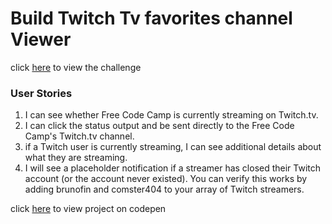 # Build Twitch Tv favorites channel Viewer
click [here](https://www.freecodecamp.com/challenges/use-the-twitchtv-json-api) to view the challenge

### User Stories
1. I can see whether Free Code Camp is currently streaming on Twitch.tv.
2. I can click the status output and be sent directly to the Free Code Camp's Twitch.tv channel.
3. if a Twitch user is currently streaming, I can see additional details about what they are streaming.
4. I will see a placeholder notification if a streamer has closed their Twitch account (or the account never existed). You can verify this works by adding brunofin and comster404 to your array of Twitch streamers.

click [here](https://codepen.io/akshayveer/pen/qjXLLj) to view project on codepen
